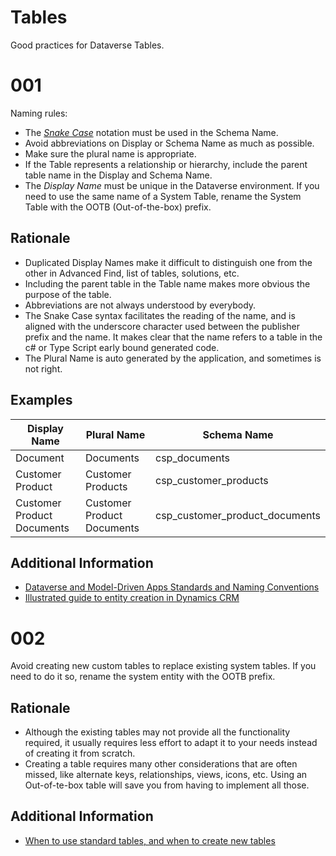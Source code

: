 # Tables

Good practices for Dataverse Tables. 

# 001

Naming rules:

- The [*Snake Case*](https://en.wikipedia.org/wiki/Snake_case) notation must be used in the Schema Name.
- Avoid abbreviations on Display or Schema Name as much as possible.
- Make sure the plural name is appropriate. 
- If the Table represents a relationship or hierarchy, include the parent table name in the Display and Schema Name.
- The *Display Name* must be unique in the Dataverse environment. If you need to use the same name of a System Table, rename the System Table with the OOTB (Out-of-the-box) prefix. 

## Rationale 

- Duplicated Display Names make it difficult to distinguish one from the other in Advanced Find, list of tables, solutions, etc.
- Including the parent table in the Table name makes more obvious the purpose of the table. 
- Abbreviations are not always understood by everybody.
- The Snake Case syntax facilitates the reading of the name, and is aligned with the underscore character used between the publisher prefix and the name. It makes clear that the name refers to a table in the c# or Type Script early bound generated code.
- The Plural Name is auto generated by the application, and sometimes is not right.

## Examples

| Display Name               | Plural Name                | Schema Name                    |
| -------------------------- | -------------------------- | ------------------------------ |
| Document                   | Documents                  | csp_documents                  |
| Customer Product           | Customer Products          | csp_customer_products          |
| Customer Product Documents | Customer Product Documents | csp_customer_product_documents |

## Additional Information
- [Dataverse and Model-Driven Apps Standards and Naming Conventions](https://docs.microsoft.com/en-us/microsoft-365/community/cds-and-model-driven-apps-standards-and-naming-conventions)
- [Illustrated guide to entity creation in Dynamics CRM](https://crmtipoftheday.com/646/illustrated-guide-to-entity-creation-in-dynamics-crm)

# 002

Avoid creating new custom tables to replace existing system tables. If you need to do it so, rename the system entity with the OOTB prefix.

## Rationale

- Although the existing tables may not provide all the functionality required, it usually requires less effort to adapt it to your needs instead of creating it from scratch. 
- Creating a table requires many other considerations that are often missed, like alternate keys, relationships, views, icons, etc. Using an Out-of-te-box table will save you from having to implement all those. 

## Additional Information
- [When to use standard tables, and when to create new tables](https://docs.microsoft.com/en-us/learn/modules/get-started-with-powerapps-common-data-service/2-learn-about-entities)
